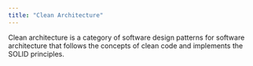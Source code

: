```yaml
---
title: "Clean Architecture"
---
```


Clean architecture is a category of software design patterns for software architecture that follows the concepts of clean code and implements the SOLID principles.